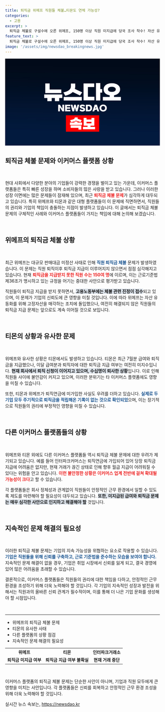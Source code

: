 ```yaml
---
title: 퇴직금 위메프 직원들 체불…티몬도 연체 가능성?
categories:
  - 고용
excerpt: >
  퇴직금 체불로 구설수에 오른 위메프, 150명 이상 직원 미지급에 당국 조사 착수! 자산 유동화에도 한계, 티몬과 큐텐 계열사도 위험에 처해. 급여 대란의 배경은? 클릭해서 확인하세요!
feature_text: >
  퇴직금 체불로 구설수에 오른 위메프, 150명 이상 직원 미지급에 당국 조사 착수! 자산 유동화에도 한계, 티몬과 큐텐 계열사도 위험에 처해. 급여 대란의 배경은? 클릭해서 확인하세요!
image: '/assets/img/newsdao_breakingnews.jpg'
---
```


<p><img src="/assets/img/newsdao_breakingnews.jpg" alt="koreaapp 속보" /></p>

<h2 data-ke-size="size26">퇴직금 체불 문제와 이커머스 플랫폼 상황</h2>

<p data-ke-size="size16">&nbsp;</p>

<p>현대 사회에서 다양한 분야의 기업들이 강력한 경쟁을 벌이고 있는 가운데, 이커머스 플랫폼들은 특히 빠른 성장을 하며 소비자들의 많은 사랑을 받고 있습니다. 그러나 이러한 성장 이면에는 많은 문제들이 잠재해 있으며, 최근 <b><span style="color: #ee2323;">퇴직금 체불 문제</span></b>가 심각하게 대두되고 있습니다. 특히 위메프와 티몬과 같은 대형 플랫폼들이 이 문제에 직면하면서, 직원들의 권리와 기업의 책임이 충돌하는 지점이 발생하고 있습니다. 이 글에서는 퇴직금 체불 문제의 구체적인 사례와 이커머스 플랫폼들이 가지는 책임에 대해 논의해 보겠습니다. </p>

<p data-ke-size="size16">&nbsp;</p>

<h2 data-ke-size="size26">위메프의 퇴직금 체불 상황</h2>

<p data-ke-size="size16">&nbsp;</p>

<p>최근 위메프는 대규모 판매대금 미정산 사태로 인해 <b><span style="color: #1a5490;">직원 퇴직금 체불</span></b> 문제가 발생하였습니다. 이 문제는 직원 퇴직이후 퇴직금 지급이 이루어지지 않으면서 점점 심각해지고 있습니다. 현재 <b><span style="color: #ee2323;">퇴직금을 지급받지 못한 직원 수는 150여 명</span></b>에 이르며, 이는 근로기준법 제36조가 명시하고 있는 규정을 어기는 중대한 사안으로 평가받고 있습니다. </p>

<p>직원들이 퇴직금 지급을 받지 못하면서, <b><span style="background-color: #21538527;">고용노동부에는 체불 관련 진정이 접수</span></b>되고 있으며, 이 문제가 기업의 신뢰도에 큰 영향을 미칠 것입니다. 이에 따라 위메프는 자산 유동화를 위해 고정자산을 매각하는 조치에 돌입했으나, 여전히 해결되지 않은 직원들의 퇴직금 지급 문제는 앞으로도 계속 이어질 것으로 보입니다. </p>

<p data-ke-size="size16">&nbsp;</p>

<h2 data-ke-size="size26">티몬의 상황과 유사한 문제</h2>

<p data-ke-size="size16">&nbsp;</p>

<p>위메프와 유사한 상황은 티몬에서도 발생하고 있습니다. 티몬은 최근 7월분 급여와 퇴직금을 지급했으나, 이달 급여분과 퇴직자에 대한 퇴직금 지급 여부는 여전히 미지수입니다. <b><span style="background-color: #21538527;">현재 회사에서 퇴직 신청이 이어지고 있으며, 수십명이 퇴사한 상황</span></b>입니다. 이로 인해 직원들 사이에 불안감이 커지고 있으며, 이러한 분위기는 타 이커머스 플랫폼에도 영향을 미칠 수 있습니다. </p>

<p>또한, 티몬과 위메프가 퇴직연금에 미가입한 사실도 우려를 더하고 있습니다. <b><span style="color: #1a5490;">실제로 두 기업 모두 주기적으로 퇴직금을 적립해온 기록이 없는 것으로 확인되었</span></b>으며, 이는 장기적으로 직원들의 권리에 부정적인 영향을 미칠 수 있습니다. </p>

<p data-ke-size="size16">&nbsp;</p>

<h2 data-ke-size="size26">다른 이커머스 플랫폼들의 상황</h2>

<p data-ke-size="size16">&nbsp;</p>

<p>위메프와 티몬 외에도 다른 이커머스 플랫폼들 역시 퇴직금 체불 문제에 대한 우려가 제기되고 있습니다. 예를 들어 인터파크커머스는 퇴직연금에 가입되어 있어 당장 퇴직금 지급에 어려움은 없지만, 현재 거래가 끊긴 상태로 인해 향후 월급 지급이 어려워질 수 있다는 위험을 안고 있습니다. <b><span style="color: #ee2323;">이런 불안정한 상황은 이커머스 업계 전반에 걸쳐 확대될 가능성이 크다</span></b>고 할 수 있습니다. </p>

<p>각 플랫폼들은 회사 정체성과 관계없이 직원들이 안정적인 근무 환경에서 일할 수 있도록 제도를 마련해야 할 필요성이 대두되고 있습니다. <b><span style="background-color: #21538527;">또한, 미지급된 급여와 퇴직금 문제는 매우 심각한 사안으로 인지하고 해결해야 할</span></b> 것입니다. </p>

<p data-ke-size="size16">&nbsp;</p>

<h2 data-ke-size="size26">지속적인 문제 해결의 필요성</h2>

<p data-ke-size="size16">&nbsp;</p>

<p>이러한 퇴직금 체불 문제는 기업의 지속 가능성을 위협하는 요소로 작용할 수 있습니다. <b><span style="color: #1a5490;">기업은 직원들을 위해 신뢰를 구축하고, 근로 기준법을 준수하는 모습을 보여야 합니다.</span></b> 지속적인 문제 해결이 없을 경우, 기업은 취업 시장에서 신뢰를 잃게 되고, 결국 경영에 있어 많은 어려움을 초래할 수 있습니다. </p>

<p>결론적으로, 이커머스 플랫폼들은 직원들의 권리에 대한 책임을 다하고, 안정적인 근무 환경을 조성하기 위해 더욱 노력해야 할 것입니다. 각 기업의 지속적인 성장과 발전을 위해서는 직원과의 올바른 신뢰 관계가 필수적이며, 이를 통해 더 나은 기업 문화를 생성해야 할 시점입니다. </p>

<p data-ke-size="size16">&nbsp;</p>

<hr />

<ul>
    <li>위메프의 퇴직금 체불 문제</li>
    <li>티몬의 유사한 사태</li>
    <li>다른 플랫폼의 상황 점검</li>
    <li>지속적인 문제 해결의 필요성</li>
</ul>

<table style="width: 100%;">
    <tr>
        <td style="text-align: center; height: 17px;"><b>위메프</b></td>
        <td style="text-align: center; height: 17px;"><b>티몬</b></td>
        <td style="text-align: center; height: 17px;"><b>인터파크거래소</b></td>
    </tr>
    <tr>
        <td style="text-align: center; height: 17px;"><b>퇴직금 미지급 여부</b></td>
        <td style="text-align: center; height: 17px;"><b>퇴직금 지급 여부 불확실</b></td>
        <td style="text-align: center; height: 17px;"><b>현재 거래 중단</b></td>
    </tr>
</table>

<p data-ke-size="size16">&nbsp;</p>

<p>이커머스 플랫폼의 퇴직금 체불 문제는 단순한 사안이 아니며, 기업과 직원 모두에게 큰 영향을 미치는 사안입니다. 각 플랫폼들은 신뢰를 회복하고 안정적인 근무 환경 조성을 위해 더욱 노력해야 할 것입니다.</p>
실시간 뉴스 속보는, <a href="https://newsdao.kr" rel="dofollow">https://newsdao.kr</a>


